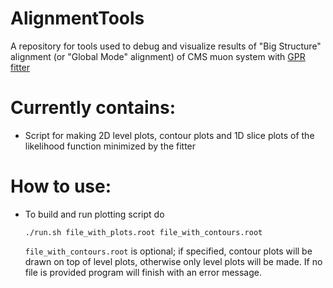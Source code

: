 # AlignmentTools

A repository for tools used to debug and visualize results of "Big Structure" alignment (or "Global Mode" alignment) of CMS muon system with [GPR fitter](https://github.com/abolshov/cmssw/blob/from-CMSSW_12_4_4/Alignment/MuonAlignmentAlgorithms/interface/MuonResidualsGPRFitter.h)

# Currently contains:
- Script for making 2D level plots, contour plots and 1D slice plots of the likelihood function minimized by the fitter

# How to use:
- To build and run plotting script do
  ```
  ./run.sh file_with_plots.root file_with_contours.root
  ```
  ```file_with_contours.root``` is optional; if specified, contour plots will be drawn on top of level plots, otherwise only level plots will be made. If no file is provided program will finish with an error message.
